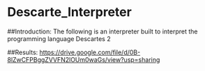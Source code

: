 # Descarte_Interpreter
##Introduction:
The following is an interpreter built to interpret the programming language Descartes 2

##Results:
https://drive.google.com/file/d/0B-8lZwCFPBggZVVFN2lOUm0waGs/view?usp=sharing
